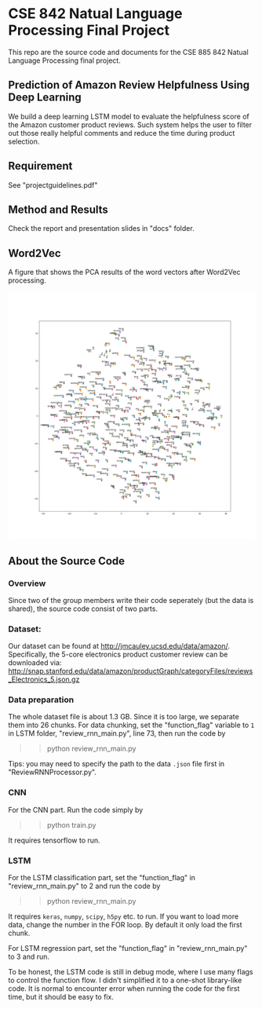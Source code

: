 # CSE 842 Natual Language Processing Final Project

This repo are the source code and documents for the CSE 885 842 Natual Language Processing final project.

## Prediction of Amazon Review Helpfulness Using Deep Learning

We build a deep learning LSTM model to evaluate the helpfulness score of the Amazon customer product reviews. Such system helps the user to filter out those really helpful comments and reduce the time during product selection.

## Requirement

See "projectguidelines.pdf"

## Method and Results

Check the report and presentation slides in "docs" folder.

## Word2Vec

A figure that shows the PCA results of the word vectors after Word2Vec processing.

![W2C](./tsne.png)

## About the Source Code

### Overview

Since two of the group members write their code seperately (but the data is shared), the source code consist of two parts. 

### Dataset:

Our dataset can be found at http://jmcauley.ucsd.edu/data/amazon/. Specifically, the 5-core electronics product customer review can be downloaded via: http://snap.stanford.edu/data/amazon/productGraph/categoryFiles/reviews_Electronics_5.json.gz

### Data preparation

The whole dataset file is about 1.3 GB. Since it is too large, we separate them into 26 chunks. For data chunking, set the "function_flag" variable to `1` in LSTM folder, "review_rnn_main.py", line 73, then run the code by

>> python review_rnn_main.py

Tips: you may need to specify the path to the data `.json` file first in "ReviewRNNProcessor.py".

### CNN

For the CNN part. Run the code simply by 

>> python train.py

It requires tensorflow to run.

### LSTM

For the LSTM classification part, set the "function_flag" in "review_rnn_main.py" to 2 and run the code by

>> python review_rnn_main.py

It requires `keras`, `numpy`, `scipy`, `h5py` etc. to run. If you want to load more data, change the number in the FOR loop. By default it only load the first chunk.

For LSTM regression part, set the "function_flag" in "review_rnn_main.py" to 3 and run.

To be honest, the LSTM code is still in debug mode, where I use many flags to control the function flow. I didn't simplified it to a one-shot library-like code. It is normal to encounter error when running the code for the first time, but it should be easy to fix.